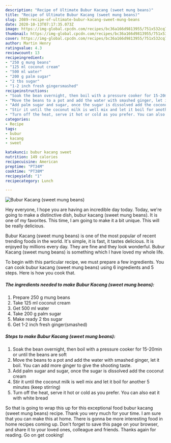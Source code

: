 ```yaml
---
description: "Recipe of Ultimate Bubur Kacang (sweet mung beans)"
title: "Recipe of Ultimate Bubur Kacang (sweet mung beans)"
slug: 2089-recipe-of-ultimate-bubur-kacang-sweet-mung-beans
date: 2020-10-13T07:17:35.073Z
image: https://img-global.cpcdn.com/recipes/bc36a166d9813955/751x532cq70/bubur-kacang-sweet-mung-beans-recipe-main-photo.jpg
thumbnail: https://img-global.cpcdn.com/recipes/bc36a166d9813955/751x532cq70/bubur-kacang-sweet-mung-beans-recipe-main-photo.jpg
cover: https://img-global.cpcdn.com/recipes/bc36a166d9813955/751x532cq70/bubur-kacang-sweet-mung-beans-recipe-main-photo.jpg
author: Martin Henry
ratingvalue: 4.3
reviewcount: 13
recipeingredient:
- "250 g mung beans"
- "125 ml coconut cream"
- "500 ml water"
- "200 g palm sugar"
- "2 tbs sugar"
- "1-2 inch fresh gingersmashed"
recipeinstructions:
- "Soak the bean overnight, then boil with a pressure cooker for 15-20min or until the beans are soft"
- "Move the beans to a pot and add the water with smashed ginger, let it boil. You can add more ginger to give the shooting taste."
- "Add palm sugar and sugar, once the sugar is dissolved add the coconut cream"
- "Stir it until the coconut milk is well mix and let it boil for another 5 minutes (keep stirring)"
- "Turn off the heat, serve it hot or cold as you prefer. You can also eat it with white bread"
categories:
- Recipe
tags:
- bubur
- kacang
- sweet

katakunci: bubur kacang sweet 
nutrition: 149 calories
recipecuisine: American
preptime: "PT34M"
cooktime: "PT38M"
recipeyield: "1"
recipecategory: Lunch

---
```



![Bubur Kacang (sweet mung beans)](https://img-global.cpcdn.com/recipes/bc36a166d9813955/751x532cq70/bubur-kacang-sweet-mung-beans-recipe-main-photo.jpg)

Hey everyone, I hope you are having an incredible day today. Today, we're going to make a distinctive dish, bubur kacang (sweet mung beans). It is one of my favorites. This time, I am going to make it a bit unique. This will be really delicious.

Bubur Kacang (sweet mung beans) is one of the most popular of recent trending foods in the world. It's simple, it is fast, it tastes delicious. It is enjoyed by millions every day. They are fine and they look wonderful. Bubur Kacang (sweet mung beans) is something which I have loved my whole life.




To begin with this particular recipe, we must prepare a few ingredients. You can cook bubur kacang (sweet mung beans) using 6 ingredients and 5 steps. Here is how you cook that.

<!--inarticleads1-->

##### The ingredients needed to make Bubur Kacang (sweet mung beans):

1. Prepare 250 g mung beans
1. Take 125 ml coconut cream
1. Get 500 ml water
1. Take 200 g palm sugar
1. Make ready 2 tbs sugar
1. Get 1-2 inch fresh ginger(smashed)




<!--inarticleads2-->

##### Steps to make Bubur Kacang (sweet mung beans):

1. Soak the bean overnight, then boil with a pressure cooker for 15-20min or until the beans are soft
1. Move the beans to a pot and add the water with smashed ginger, let it boil. You can add more ginger to give the shooting taste.
1. Add palm sugar and sugar, once the sugar is dissolved add the coconut cream
1. Stir it until the coconut milk is well mix and let it boil for another 5 minutes (keep stirring)
1. Turn off the heat, serve it hot or cold as you prefer. You can also eat it with white bread




So that is going to wrap this up for this exceptional food bubur kacang (sweet mung beans) recipe. Thank you very much for your time. I am sure that you can make this at home. There is gonna be more interesting food in home recipes coming up. Don't forget to save this page on your browser, and share it to your loved ones, colleague and friends. Thanks again for reading. Go on get cooking!
